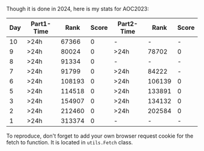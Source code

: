 Though it is done in 2024, here is my stats for AOC2023:

| Day | Part1-Time | Rank   | Score | Part2-Time | Rank   | Score |
|-----|------------|--------|-------|------------|--------|-------|
| 10  | >24h       | 67366  | 0     | -          | -      | -     |
| 9   | >24h       | 80024  | 0     | >24h       | 78702  | 0     |
| 8   | >24h       | 91334  | 0     | -          | -      | -     |
| 7   | >24h       | 91799  | 0     | >24h       | 84222  | -     |
| 6   | >24h       | 108193 | 0     | >24h       | 106139 | 0     |
| 5   | >24h       | 114518 | 0     | >24h       | 133891 | 0     |
| 3   | >24h       | 154907 | 0     | >24h       | 134132 | 0     |
| 2   | >24h       | 212460 | 0     | >24h       | 202584 | 0     |
| 1   | >24h       | 313374 | 0     | -          | -      | -     |

To reproduce, don't forget to add your own browser request cookie for the fetch to function.
It is located in `utils.Fetch` class.